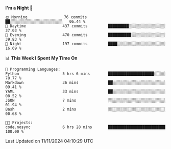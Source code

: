 <!--START_SECTION:waka-->
**I'm a Night 🦉** 

```text
🌞 Morning                76 commits          ██░░░░░░░░░░░░░░░░░░░░░░░   06.44 % 
🌆 Daytime                437 commits         █████████░░░░░░░░░░░░░░░░   37.03 % 
🌃 Evening                470 commits         ██████████░░░░░░░░░░░░░░░   39.83 % 
🌙 Night                  197 commits         ████░░░░░░░░░░░░░░░░░░░░░   16.69 % 
```


📊 **This Week I Spent My Time On** 

```text
💬 Programming Languages: 
Python                   5 hrs 6 mins        ████████████████████░░░░░   78.77 % 
Markdown                 36 mins             ██░░░░░░░░░░░░░░░░░░░░░░░   09.41 % 
YAML                     33 mins             ██░░░░░░░░░░░░░░░░░░░░░░░   08.52 % 
JSON                     7 mins              ░░░░░░░░░░░░░░░░░░░░░░░░░   01.94 % 
Bash                     2 mins              ░░░░░░░░░░░░░░░░░░░░░░░░░   00.68 % 

🐱‍💻 Projects: 
code.nosync              6 hrs 28 mins       █████████████████████████   100.00 % 
```


 Last Updated on 11/11/2024 04:10:29 UTC
<!--END_SECTION:waka-->
